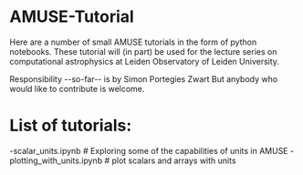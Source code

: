 # AMUSE-Tutorial

Here are a number of small AMUSE tutorials in the form of python notebooks.
These tutorial will (in part) be used for the lecture series on computational 
astrophysics at Leiden Observatory of Leiden University.

Responsibility --so-far-- is by Simon Portegies Zwart
But anybody who would like to contribute is welcome.

# List of tutorials:
 -scalar_units.ipynb            # Exploring some of the capabilities of units in AMUSE
 -plotting_with_units.ipynb     # plot scalars and arrays with units
